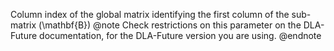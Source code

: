 Column index of the global matrix identifying the first column of the sub-matrix \(\mathbf{B}\)
@note
Check restrictions on this parameter on the DLA-Future documentation, for the DLA-Future version you are using.
@endnote
